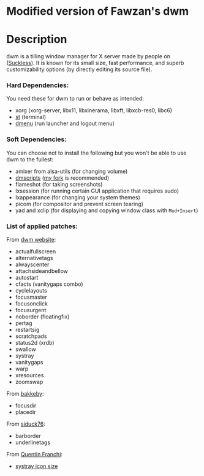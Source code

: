 # Modified version of Fawzan's dwm

# Description
dwm is a tilling window manager for X server made by people on ([Suckless](https://suckless.org)). 
It is known for its small size, fast performance, and superb customizability options (by directly editing its source file). 


### Hard Dependencies:
You need these for dwm to run or behave as intended:
+ xorg (xorg-server, libx11, libxinerama, libxft, libxcb-res0, libc6)
+ [st](https://gitlab.com/fawzakin/st) (terminal)
+ [dmenu](https://gitlab.com/fawzakin/dmenu) (run launcher and logout menu)

### Soft Dependencies:
You can choose not to install the following but you won't be able to use dwm to the fullest:
+ amixer from alsa-utils (for changing volume)
+ [dmscripts](https://gitlab.com/dwt1/dmscripts) ([my fork](https://gitlab.com/fawzadin/dmscripts) is recommended)
+ flameshot (for taking screenshots)
+ lxsession (for running certain GUI application that requires sudo)
+ lxappearance (for changing your system themes)
+ picom (for compositor and prevent screen tearing)
+ yad and xclip (for displaying and copying window class with `Mod+Insert`)

### List of applied patches:
From [dwm website](https://dwm.suckless.org/patches/):
+ actualfullscreen
+ alternativetags
+ alwayscenter
+ attachsideandbellow
+ autostart
+ cfacts (vanitygaps combo)
+ cyclelayouts
+ focusmaster
+ focusonclick
+ focusurgent
+ noborder (floatingfix)
+ pertag
+ restartsig
+ scratchpads
+ status2d (xrdb)
+ swallow
+ systray
+ vanitygaps
+ warp
+ xresources
+ zoomswap

From [bakkeby](https://github.com/bakkeby/patches/tree/master/dwm):
+ focusdir
+ placedir

From [siduck76](https://github.com/siduck76/chadwm):
+ barborder
+ underlinetags

From [Quentin Franchi](https://gitlab.com/dev.quentinfranchi/dwm):
+ [systray icon size](https://gitlab.com/-/snippets/2184056)
